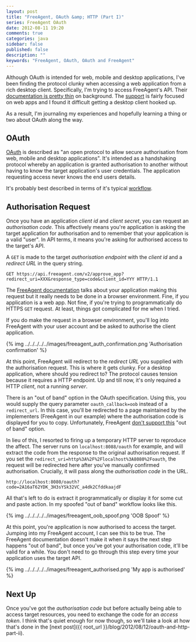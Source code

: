 ```yaml
---
layout: post
title: "FreeAgent, OAuth &amp; HTTP (Part I)"
series: FreeAgent OAuth
date: 2012-08-11 19:20
comments: true
categories: java
sidebar: false
published: false
description: ""
keywords: "FreeAgent, OAuth, OAuth and FreeAgent"
---
```


Although OAuth is intended for web, mobile and desktop applications, I've been finding the protocol clunky when accessing a web application from a rich desktop client. Specifically, I'm trying to access FreeAgent's API. Their [documentation is pretty thin](https://dev.freeagent.com/docs/oauth) on background. The [support](https://groups.google.com/forum/#!forum/freeagent_api) is fairly focused on web apps and I found it difficult getting a desktop client hooked up.

As a result, I'm journaling my experiences and hopefully learning a thing or two about OAuth along the way.

<!-- more -->

## OAuth

[OAuth](http://www.oauth.net) is described as "an open protocol to allow secure authorisation from web, mobile and desktop applications". It's intended as a handshaking protocol whereby an application is granted authorisation to another without having to know the target application's user credentials. The application requesting access never knows the end users details.

It's probably best described in terms of it's typical [workflow](http://hueniverse.com/oauth/guide/workflow/).


## Authorisation Request

Once you have an application _client id_ and _client secret_, you can request an _authorisation code_. This affectively means you're application is asking the target application for authorisation and to remember that your application is a valid "user". In API terms, it means you're asking for authorised access to the target's API.

A `GET` is made to the target _authorisation endpoint_ with the _client id_ and a _redirect URL_ in the query string.

    GET https://api.freeagent.com/v2/approve_app?redirect_uri=XXX&response_type=code&client_id=YYY HTTP/1.1

The [FreeAgent documentation](https://dev.freeagent.com/docs/oauth) talks about your application making this request but it really needs to be done in a browser environment. Fine, if you application is a web app. Not fine, if you're trying to programmatically do HTTPS `GET` request. At least, things got complicated for me when I tried.

If you do make the request in a browser environment, you'll log into FreeAgent with your user account and be asked to authorise the client application.

{% img ../../../../../images/freeagent_auth_confirmation.png 'Authorisation confirmation' %}

At this point, FreeAgent will redirect to the _redirect URL_ you supplied with the authorisation request. This is where it gets clunky. For a desktop application, where should you redirect to? The protocol causes tension because it requires a HTTP endpoint. Up and till now, it's only required a HTTP _client_, not a running _server_.

There is an "out of band" option in the OAuth specification. Using this, you would supply the query parameter `oauth_callback=oob` instead of a `redirect_url`. In this case, you'll be redirected to a page maintained by the implementers (FreeAgent in our example) where the authorisation code is displayed for you to copy. Unfortunately, FreeAgent [don't support this](https://groups.google.com/forum/?fromgroups#!topic/freeagent_api/Rbld9sm0GOA) "out of band" option.

In lieu of this, I resorted to firing up a temporary HTTP server to reproduce the affect. The server runs on `localhost:8088/oauth` for example, and will extract the code from the response to the original authorisation request. If you set the `redirect_uri=http%3A%2F%2Flocalhost%3A8080%2Foauth`, the request will be redirected here after you've manually confirmed authorisation. Crucially, it will pass along the _authorisation code_ in the URL.

    http://localhost:8080/oauth?code=2A16aT62YDK_3H3sYSk32VC_a4dk2CfddkaajdF

All that's left to do is extract it programmatically or display it for some cut and paste action. In my spoofed "out of band" workflow looks like this.

{% img ../../../../../images/freeagent_oob_spoof.png 'OOB Spoof' %}


At this point, you're application is now authorised to access the target. Jumping into my FreeAgent account, I can see this to be true. The FreeAgent documentation doesn't make it when it says the next step happens "out of band", but once you've got your authorisation code, it'll be valid for a while. You don't need to go through this step every time your application uses the target API.

{% img ../../../../../images/freeagent_authorised.png 'My app is authorised' %}

## Next Up

Once you've got the _authorisation code_ but before actually being able to access target resources, you need to exchange the code for an _access token_. I think that's quiet enough for now though, so we'll take a look at how that's done in the [next post]({{ root_url }}/blog/2012/08/12/oauth-and-http-part-ii).

